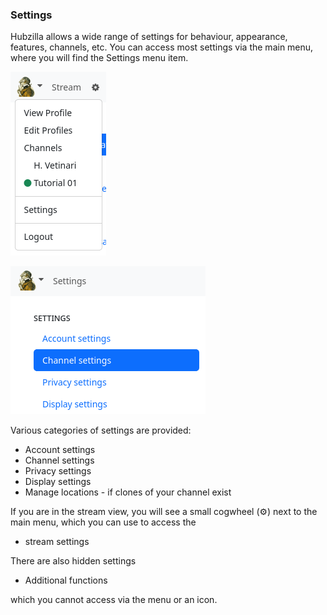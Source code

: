 ### Settings

Hubzilla allows a wide range of settings for behaviour, appearance, features, channels, etc.
You can access most settings via the main menu, where you will find the Settings menu item.

![settings 01](./pic/settings01.png)

![settings 02](./pic/settings02.png)

Various categories of settings are provided:

- Account settings
- Channel settings
- Privacy settings
- Display settings
- Manage locations - if clones of your channel exist

If you are in the stream view, you will see a small cogwheel (⚙) next to the main menu, which you can use to access the

- stream settings

There are also hidden settings

- Additional functions

which you cannot access via the menu or an icon.
